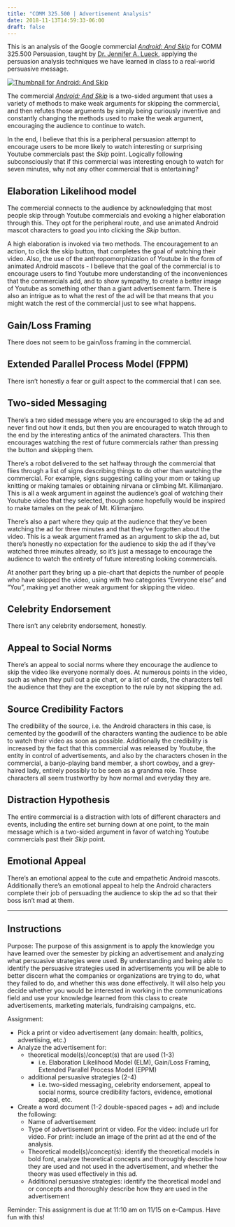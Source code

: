```yaml
---
title: "COMM 325.500 | Advertisement Analysis"
date: 2018-11-13T14:59:33-06:00
draft: false
---
```


This is an analysis of the Google commercial [_Android: And Skip_][1] for COMM 325.500 Persuasion, taught by [Dr. Jennifer A. Lueck](https://comm.tamu.edu/jennifer-lueck/), applying the persuasion analysis techniques we have learned in class to a real-world persuasive message. 

[![Thumbnail for Android: And Skip][image-1]][3]

The commercial [_Android: And Skip_][4] is a two-sided argument that uses a variety of methods to make weak arguments for skipping the commercial, and then refutes those arguments by simply being curiously inventive and constantly changing the methods used to make the weak argument, encouraging the audience to continue to watch.

In the end, I believe that this is a peripheral persuasion attempt to encourage users to be more likely to watch interesting or surprising Youtube commercials past the *Skip* point. Logically following subconsciously that if this commercial was interesting enough to watch for seven minutes, why not any other commercial that is entertaining?

## Elaboration Likelihood model

The commercial connects to the audience by acknowledging that most people skip through Youtube commercials and evoking a higher elaboration through this. They opt for the peripheral route, and use animated Android mascot characters to goad you into clicking the *Skip* button.

A high elaboration is invoked via two methods. The encouragement to an action, to click the skip button, that completes the goal of watching their video. Also, the use of the anthropomorphization of Youtube in the form of animated Android mascots - I believe that the goal of the commercial is to encourage users to find Youtube more understanding of the inconveniences that the commercials add, and to show sympathy, to create a better image of Youtube as something other than a giant advertisement farm. There is also an intrigue as to what the rest of the ad will be that means that you might watch the rest of the commercial just to see what happens.

## Gain/Loss Framing

There does not seem to be gain/loss framing in the commercial.

## Extended Parallel Process Model (FPPM)

There isn’t honestly a fear or guilt aspect to the commercial that I can see.

## Two-sided Messaging

There’s a two sided message where you are encouraged to skip the ad and never find out how it ends, but then you are encouraged to watch through to the end by the interesting antics of the animated characters. This then encourages watching the rest of future commercials rather than pressing the button and skipping them.

There’s a robot delivered to the set halfway through the commercial that flies through a list of signs describing things to do other than watching the commercial. For example, signs suggesting calling your mom or taking up knitting or making tamales or obtaining nirvana or climbing Mt. Kilimanjaro. This is all a weak argument in against the audience’s goal of watching their Youtube video that they selected, though some hopefully would be inspired to make tamales on the peak of Mt. Kilimanjaro.

There’s also a part where they quip at the audience that they’ve been watching the ad for three minutes and that they’ve forgotten about the video. This is a weak argument framed as an argument to skip the ad, but there’s honestly no expectation for the audience to skip the ad if they’ve watched three minutes already, so it’s just a message to encourage the audience to watch the entirety of future interesting looking commercials.

At another part they bring up a pie-chart that depicts the number of people who have skipped the video, using with two categories “Everyone else” and “You”, making yet another weak argument for skipping the video.

## Celebrity Endorsement

There isn’t any celebrity endorsement, honestly.

## Appeal to Social Norms

There’s an appeal to social norms where they encourage the audience to skip the video like everyone normally does. At numerous points in the video, such as when they pull out a pie chart, or a list of cards, the characters tell the audience that they are the exception to the rule by not skipping the ad.

## Source Credibility Factors

The credibility of the source, i.e. the Android characters in this case, is cemented by the goodwill of the characters wanting the audience to be able to watch their video as soon as possible. Additionally the credibility is increased by the fact that this commercial was released by Youtube, the entity in control of advertisements, and also by the characters chosen in the commercial, a banjo-playing band member, a short cowboy, and a grey-haired lady, entirely possibly to be seen as a grandma role. These characters all seem trustworthy by how normal and everyday they are.

## Distraction Hypothesis

The entire commercial is a distraction with lots of different characters and events, including the entire set burning down at one point, to the main message which is a two-sided argument in favor of watching Youtube commercials past their *Skip* point.

## Emotional Appeal

There’s an emotional appeal to the cute and empathetic Android mascots. Additionally there’s an emotional appeal to help the Android characters complete their job of persuading the audience to skip the ad so that their boss isn’t mad at them.

----

## Instructions

Purpose: The purpose of this assignment is to apply the knowledge you have learned over the semester by picking an advertisement and analyzing what persuasive strategies were used. By understanding and being able to identify the persuasive strategies used in advertisements you will be able to better discern what the companies or organizations are trying to do, what they failed to do, and whether this was done effectively. It will also help you decide whether you would be interested in working in the communications field and use your knowledge learned from this class to create advertisements, marketing materials, fundraising campaigns, etc.

Assignment:

* Pick a print or video advertisement (any domain: health, politics, advertising, etc.)
* Analyze the advertisement for:
	* theoretical model(s)/concept(s) that are used (1-3)
		* i.e. Elaboration Likelihood Model (ELM), Gain/Loss Framing, Extended Parallel Process Model (EPPM)
	* additional persuasive strategies (2-4)
		* i.e. two-sided messaging, celebrity endorsement, appeal to social norms, source credibility factors, evidence, emotional appeal, etc.
* Create a word document (1-2 double-spaced pages + ad) and include the following:
	* Name of advertisement
	* Type of advertisement print or video. For the video: include url for video. For print: include an image of the print ad at the end of the analysis.
	* Theoretical model(s)/concept(s): identify the theoretical models in bold font, analyze theoretical concepts and thoroughly describe how they are used and not used in the advertisement, and whether the theory was used effectively in this ad.
	* Additional persuasive strategies: identify the theoretical model and or concepts and thoroughly describe how they are used in the advertisement

Reminder: This assignment is due at 11:10 am on 11/15 on e-Campus. Have fun with this!

[1]:	https://youtu.be/rDPopoBL698
[3]:	https://youtu.be/rDPopoBL698
[4]:	https://youtu.be/rDPopoBL698

[image-1]:	/uploads/android-and-skip-thumbnail.jpg
